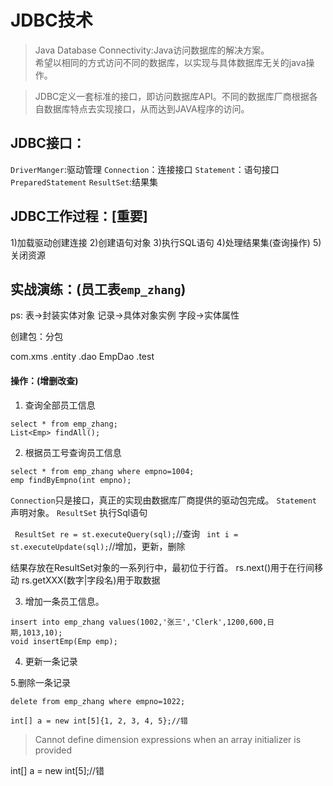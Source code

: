 # JDBC技术

> Java Database Connectivity:Java访问数据库的解决方案。  
> 希望以相同的方式访问不同的数据库，以实现与具体数据库无关的java操作。

> JDBC定义一套标准的接口，即访问数据库API。不同的数据库厂商根据各自数据库特点去实现接口，从而达到JAVA程序的访问。

## JDBC接口：
`DriverManger`:驱动管理
`Connection`：连接接口
`Statement`：语句接口
`PreparedStatement`
`ResultSet`:结果集

## JDBC工作过程：[重要]
1)加载驱动创建连接
2)创建语句对象
3)执行SQL语句
4)处理结果集(查询操作)
5)关闭资源

## 实战演练：(员工表`emp_zhang`)
ps:
表->封装实体对象
记录->具体对象实例
字段->实体属性

创建包：分包

com.xms
        .entity
        .dao
            EmpDao
        .test


#### 操作：(增删改查)
1. 查询全部员工信息

  ```mysql
  select * from emp_zhang;
  List<Emp> findAll();
  ```

2. 根据员工号查询员工信息

  ```mysql
  select * from emp_zhang where empno=1004;
  emp findByEmpno(int empno);
  ```

  

`Connection`只是接口，真正的实现由数据库厂商提供的驱动包完成。
`Statement` 声明对象。
`ResultSet` 执行Sql语句

` ResultSet re = st.executeQuery(sql);`//查询
` int i = st.executeUpdate(sql);`//增加，更新，删除

结果存放在ResultSet对象的一系列行中，最初位于行首。
rs.next()用于在行间移动
rs.getXXX(数字|字段名)用于取数据

3. 增加一条员工信息。

  ```mysql
  insert into emp_zhang values(1002,'张三','Clerk',1200,600,日期,1013,10);
  void insertEmp(Emp emp);
  ```

4. 更新一条记录

5.删除一条记录

```mysql
delete from emp_zhang where empno=1022;

int[] a = new int[5]{1, 2, 3, 4, 5};//错
```



>Cannot define dimension expressions when an array initializer is provided

int[] a = new int[5];//错
